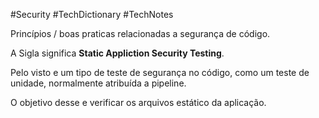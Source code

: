 #Security #TechDictionary #TechNotes 

Princípios / boas praticas relacionadas a segurança de código. 

A Sigla significa **Static Appliction Security Testing**.

Pelo visto e um tipo de teste de segurança no código, como um teste de unidade, normalmente atribuída a pipeline. 

O objetivo desse e verificar os arquivos estático da aplicação. 